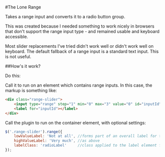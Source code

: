 #The Lone Range

Takes a range input and converts it to a radio button group.

This was created because I needed something to work nicely in browsers that don't support the range input type - and remained usable and keyboard accessible.

Most slider replacements I've tried didn't work well or didn't work well on keyboard. The default fallback of a range input is a standard text input. This is not useful.


##How's it work?

Do this:

Call it to run on an element which contains range inputs. In this case, the markup is something like:

```html
<div class="range-slider">
    <input type="range" step="1" min="0" max="3" value="0" id="inputId">
    <label for="inputId"></label>
</div>
```

Call the plugin to run on the container element, with optional settings:

```javascript
$('.range-slider').range({
    lowValueLabel: 'Not at all', //forms part of an overall label for the radio group
    highValueLabel: 'Very much', //as above
    labelClass: 'radioLabel'     //class applied to the label element for each individual radio button
});
```
